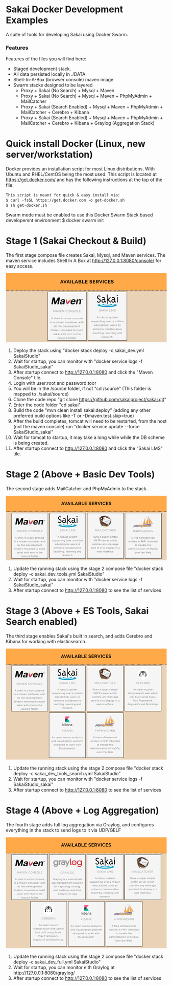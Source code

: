 # Sakai Docker Development Examples

A suite of tools for developing Sakai using Docker Swarm.

### Features
Features of the files you will find here:

* Staged development stack.
* All data persisted locally in ./DATA
* Shell-In-A-Box (browser console) maven image
* Swarm stacks designed to be layered
  * Proxy + Sakai (No Search) + Mysql + Maven
  * Proxy + Sakai (No Search) + Mysql + Maven + PhpMyAdmin + MailCatcher
  * Proxy + Sakai (Search Enabled) + Mysql + Maven + PhpMyAdmin + MailCatcher + Cerebro + Kibana
  * Proxy + Sakai (Search Enabled) + Mysql + Maven + PhpMyAdmin + MailCatcher + Cerebro + Kibana + Graylog (Aggregation Stack)

# Quick install Docker (Linux, new server/workstation)
Docker provides an installation script for most Linux distributions, With Ubuntu and RHEL/CentOS being the most used. 
This script is located at https://get.docker.com/ and has the following instructions at the top of the file:

    This script is meant for quick & easy install via:
    $ curl -fsSL https://get.docker.com -o get-docker.sh
    $ sh get-docker.sh

Swarm mode must be enabled to use this Docker Swarm Stack based developemnt environment
    $ docker swarm init 

# Stage 1 (Sakai Checkout & Build)
The first stage compose file creates Sakai, Mysql, and Maven services. The maven service includes Shell In A Box at http://127.0.0.1:8080/console/ for easy access.

![Maven+Sakai](DATA/ROOT/images/stack_base.png?raw=true "Services")

 1. Deploy the stack using "docker stack deploy -c sakai_dev.yml SakaiStudio"
 1. Wait for startup, you can monitor with "docker service logs -f SakaiStudio_sakai"
 1. After startup connect to http://127.0.0.1:8080 and click the "Maven Console" tile.
 1. Login with user:root and password:toor
 1. You will be in the /source folder, if not "cd /source" (This folder is mapped to ./sakai/source)
 1. Clone the code repo "git clone https://github.com/sakaiproject/sakai.git"
 1. Enter the code folder "cd sakai"
 1. Build the code "mvn clean install sakai:deploy" (adding any other preferred build options like -T <threads> or -Dmaven.test.skip=true)
 1. After the build completes, tomcat will need to be restarted, from the host (not the maven console) run "docker service update --force SakaiStudio_sakai"
 1. Wait for tomcat to startup, it may take a long while while the DB scheme is being created.
 1. After startup connect to http://127.0.0.1:8080 and click the "Sakai LMS" tile.

# Stage 2 (Above + Basic Dev Tools)
The second stage adds MailCatcher and PhpMyAdmin to the stack.

![Maven+Sakai+Mailcatcher+PhpMyAdmin](DATA/ROOT/images/stack_tools.png?raw=true "Services")

 1. Update the running stack using the stage 2 compose file "docker stack deploy -c sakai_dev_tools.yml SakaiStudio"
 1. Wait for startup, you can monitor with "docker service logs -f SakaiStudio_sakai"
 1. After startup connect to http://127.0.0.1:8080 to see the list of services

# Stage 3 (Above + ES Tools, Sakai Search enabled)
The third stage enables Sakai's built in search, and adds Cerebro and Kibana for working with elasticsearch.

![Maven+Sakai+Mailcatcher+PhpMyAdmin+Cerebro+Kibana](DATA/ROOT/images/stack_search.png?raw=true "Services")

 1. Update the running stack using the stage 2 compose file "docker stack deploy -c sakai_dev_tools_search.yml SakaiStudio"
 1. Wait for startup, you can monitor with "docker service logs -f SakaiStudio_sakai"
 1. After startup connect to http://127.0.0.1:8080 to see the list of services

# Stage 4 (Above + Log Aggregation)
The fourth stage adds full log aggregation via Graylog, and configures everything in the stack to send logs to it via UDP/GELF

![Maven+Sakai+Mailcatcher+PhpMyAdmin+Cerebro+Kibana+Graylog](DATA/ROOT/images/stack_full.png?raw=true "Services")

 1. Update the running stack using the stage 2 compose file "docker stack deploy -c sakai_dev_full.yml SakaiStudio"
 1. Wait for startup, you can monitor eith Graylog at http://127.0.0.1:8080/graylog/
 1. After startup connect to http://127.0.0.1:8080 to see the list of services


